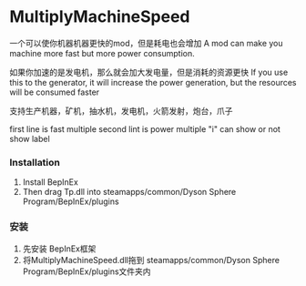 # MultiplyMachineSpeed

一个可以使你机器机器更快的mod，但是耗电也会增加
A mod can make you machine more fast but more power consumption.

如果你加速的是发电机，那么就会加大发电量，但是消耗的资源更快
If you use this to the generator, it will increase the power generation, but the resources will be consumed faster

支持生产机器，矿机，抽水机，发电机，火箭发射，炮台，爪子

first line is fast multiple
second lint is power multiple
"i" can show or not show label


### Installation

1. Install BepInEx
3. Then drag Tp.dll into steamapps/common/Dyson Sphere Program/BepInEx/plugins


### 安装

1. 先安装 BepInEx框架
3. 将MultiplyMachineSpeed.dll拖到 steamapps/common/Dyson Sphere Program/BepInEx/plugins文件夹内

